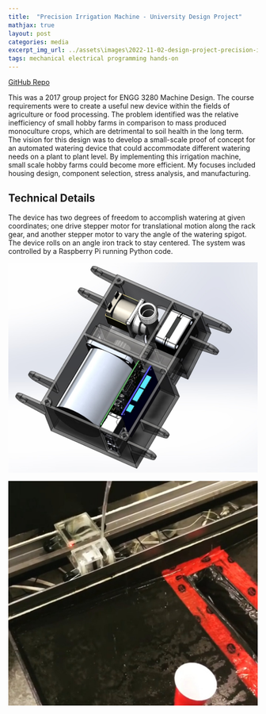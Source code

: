 ```yaml
---
title:  "Precision Irrigation Machine - University Design Project"
mathjax: true
layout: post
categories: media
excerpt_img_url: ../assets\images\2022-11-02-design-project-precision-irrigation-machine\Capture.jpg
tags: mechanical electrical programming hands-on
---
```


[GitHub Repo](https://github.com/orion-miller/University-of-Guelph-Projects/tree/main/Design_Project-Precision_Irrigation_Machine)

This was a 2017 group project for ENGG 3280 Machine Design. The course requirements were to create a useful new device within the fields of agriculture or food processing. The problem identified was the relative inefficiency of small hobby farms in comparison to mass produced monoculture crops, which are detrimental to soil health in the long term. The vision for this design was to develop a small-scale proof of concept for an automated watering device that could accommodate different watering needs on a plant to plant level. By implementing this irrigation machine, small scale hobby farms could become more efficient. My focuses included housing design, component selection, stress analysis, and manufacturing.

## Technical Details
The device has two degrees of freedom to accomplish watering at given coordinates; one drive stepper motor for translational motion along the rack gear, and another stepper motor to vary the angle of the watering spigot. The device rolls on an angle iron track to stay centered. The system was controlled by a Raspberry Pi running Python code.

![1](/assets\images\2022-11-02-design-project-precision-irrigation-machine\Bottom.jpg)

![2](/assets\images\2022-11-02-design-project-precision-irrigation-machine\Capture.jpg)



